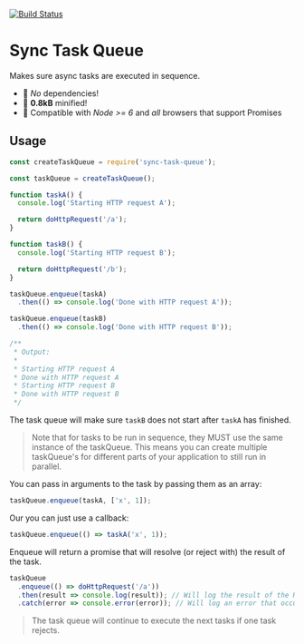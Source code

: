 [![Build Status](https://travis-ci.org/ngerritsen/sync-task-queue.svg?branch=master)](https://travis-ci.org/ngerritsen/sync-task-queue)

# Sync Task Queue

Makes sure async tasks are executed in sequence.

- 🎂 _No_ dependencies!
- 💎 __0.8kB__ minified!
- 🦄 Compatible with _Node >= 6_ and _all_ browsers that support Promises

## Usage

```js
const createTaskQueue = require('sync-task-queue');

const taskQueue = createTaskQueue();

function taskA() {
  console.log('Starting HTTP request A');

  return doHttpRequest('/a');
}

function taskB() {
  console.log('Starting HTTP request B');

  return doHttpRequest('/b');
}

taskQueue.enqueue(taskA)
  .then(() => console.log('Done with HTTP request A'));

taskQueue.enqueue(taskB)
  .then(() => console.log('Done with HTTP request B'));

/**
 * Output:
 * 
 * Starting HTTP request A
 * Done with HTTP request A
 * Starting HTTP request B
 * Done with HTTP request B
 */
```

The task queue will make sure `taskB` does not start after `taskA` has finished.


> Note that for tasks to be run in sequence, they MUST use the same instance of the taskQueue. This means you can create multiple taskQueue's for different parts of your application to still run in parallel.

You can pass in arguments to the task by passing them as an array:

```js
taskQueue.enqueue(taskA, ['x', 1]);
```

Our you can just use a callback:

```js
taskQueue.enqueue(() => taskA('x', 1));
```

Enqueue will return a promise that will resolve (or reject with) the result of the task.

```js
taskQueue
  .enqueue(() => doHttpRequest('/a'))
  .then(result => console.log(result)); // Will log the result of the HTTP request.
  .catch(error => console.error(error)); // Will log an error that occurred in the HTTP request.
```

> The task queue will continue to execute the next tasks if one task rejects.
